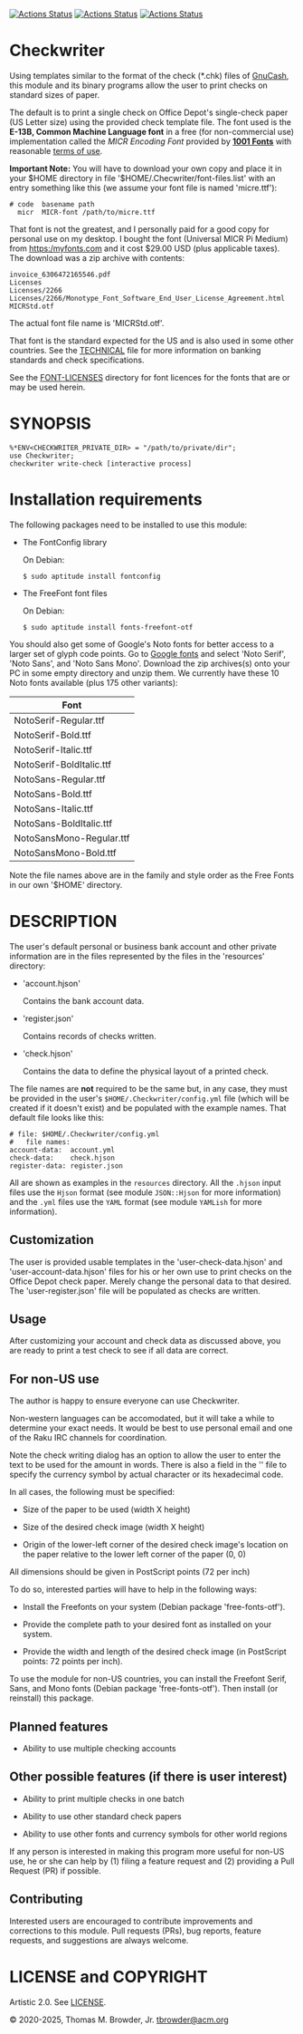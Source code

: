 [![Actions Status](https://github.com/tbrowder/Checkwriter/actions/workflows/linux.yml/badge.svg)](https://github.com/tbrowder/Checkwriter/actions) [![Actions Status](https://github.com/tbrowder/Checkwriter/actions/workflows/macos.yml/badge.svg)](https://github.com/tbrowder/Checkwriter/actions) [![Actions Status](https://github.com/tbrowder/Checkwriter/actions/workflows/windows-spec.yml/badge.svg)](https://github.com/tbrowder/Checkwriter/actions)

Checkwriter
===========

Using templates similar to the format of the check (*.chk) files of [GnuCash](https://gnucash.org), this module and its binary programs allow the user to print checks on standard sizes of paper.

The default is to print a single check on Office Depot's single-check paper (US Letter size) using the provided check template file. The font used is the **E-13B, Common Machine Language font** in a free (for non-commercial use) implementation called the *MICR Encoding Font* provided by **[1001 Fonts](https://www.1001fonts.com/micr-encoding-font.html#styles)** with reasonable [terms of use](https://www.1001fonts.com/licenses/general-font-usage-terms.html).

**Important Note:** You will have to download your own copy and place it in your \$HOME directory in file '$HOME/.Checwriter/font-files.list' with an entry something like this (we assume your font file is named 'micre.ttf'):

    # code  basename path
      micr  MICR-font /path/to/micre.ttf

That font is not the greatest, and I personally paid for a good copy for personal use on my desktop. I bought the font (Universal MICR Pi Medium) from [https:/myfonts.com](https:/myfonts.com) and it cost \$29.00 USD (plus applicable taxes). The download was a zip archive with contents:

    invoice_6306472165546.pdf
    Licenses
    Licenses/2266
    Licenses/2266/Monotype_Font_Software_End_User_License_Agreement.html
    MICRStd.otf

The actual font file name is 'MICRStd.otf'.

That font is the standard expected for the US and is also used in some other countries. See the [TECHNICAL](./TECHNICAL.md) file for more information on banking standards and check specifications.

See the [FONT-LICENSES](./FONT-LICENSES) directory for font licences for the fonts that are or may be used herein.

SYNOPSIS
========



    %*ENV<CHECKWRITER_PRIVATE_DIR> = "/path/to/private/dir";
    use Checkwriter;
    checkwriter write-check [interactive process]

Installation requirements
=========================

The following packages need to be installed to use this module:

  * The FontConfig library

    On Debian:

        $ sudo aptitude install fontconfig

  * The FreeFont font files

    On Debian:

        $ sudo aptitude install fonts-freefont-otf

You should also get some of Google's Noto fonts for better access to a larger set of glyph code points. Go to [Google fonts](https://fonts.google.com) and select 'Noto Serif', 'Noto Sans', and 'Noto Sans Mono'. Download the zip archives(s) onto your PC in some empty directory and unzip them. We currently have these 10 Noto fonts available (plus 175 other variants):

<table class="pod-table">
<thead><tr>
<th>Font</th>
</tr></thead>
<tbody>
<tr> <td>NotoSerif-Regular.ttf</td> </tr> <tr> <td>NotoSerif-Bold.ttf</td> </tr> <tr> <td>NotoSerif-Italic.ttf</td> </tr> <tr> <td>NotoSerif-BoldItalic.ttf</td> </tr> <tr> <td>NotoSans-Regular.ttf</td> </tr> <tr> <td>NotoSans-Bold.ttf</td> </tr> <tr> <td>NotoSans-Italic.ttf</td> </tr> <tr> <td>NotoSans-BoldItalic.ttf</td> </tr> <tr> <td>NotoSansMono-Regular.ttf</td> </tr> <tr> <td>NotoSansMono-Bold.ttf</td> </tr>
</tbody>
</table>

Note the file names above are in the family and style order as the Free Fonts in our own '$HOME' directory.

DESCRIPTION
===========



The user's default personal or business bank account and other private information are in the files represented by the files in the 'resources' directory:

  * 'account.hjson'

    Contains the bank account data.

  * 'register.json'

    Contains records of checks written.

  * 'check.hjson'

    Contains the data to define the physical layout of a printed check.

The file names are **not** required to be the same but, in any case, they must be provided in the user's `$HOME/.Checkwriter/config.yml` file (which will be created if it doesn't exist) and be populated with the example names. That default file looks like this:

    # file: $HOME/.Checkwriter/config.yml
    #   file names:
    account-data:  account.yml
    check-data:    check.hjson
    register-data: register.json

All are shown as examples in the `resources` directory. All the `.hjson` input files use the `Hjson` format (see module `JSON::Hjson` for more information) and the `.yml` files use the `YAML` format (see module `YAMLish` for more information).

Customization
-------------

The user is provided usable templates in the 'user-check-data.hjson' and 'user-account-data.hjson' files for his or her own use to print checks on the Office Depot check paper. Merely change the personal data to that desired. The 'user-register.json' file will be populated as checks are written.

Usage
-----

After customizing your account and check data as discussed above, you are ready to print a test check to see if all data are correct.

For non-US use
--------------

The author is happy to ensure everyone can use Checkwriter.

Non-western languages can be accomodated, but it will take a while to determine your exact needs. It would be best to use personal email and one of the Raku IRC channels for coordination.

Note the check writing dialog has an option to allow the user to enter the text to be used for the amount in words. There is also a field in the '' file to specify the currency symbol by actual character or its hexadecimal code.

In all cases, the following must be specified:

  * Size of the paper to be used (width X height)

  * Size of the desired check image (width X height)

  * Origin of the lower-left corner of the desired check image's location on the paper relative to the lower left corner of the paper (0, 0)

All dimensions should be given in PostScript points (72 per inch)

To do so, interested parties will have to help in the following ways:

  * Install the Freefonts on your system (Debian package 'free-fonts-otf').

  * Provide the complete path to your desired font as installed on your system.

  * Provide the width and length of the desired check image (in PostScript points: 72 points per inch).

To use the module for non-US countries, you can install the Freefont Serif, Sans, and Mono fonts (Debian package 'free-fonts-otf'). Then install (or reinstall) this package.

Planned features
----------------

  * Ability to use multiple checking accounts

Other possible features (if there is user interest)
---------------------------------------------------

  * Ability to print multiple checks in one batch

  * Ability to use other standard check papers

  * Ability to use other fonts and currency symbols for other world regions

If any person is interested in making this program more useful for non-US use, he or she can help by (1) filing a feature request and (2) providing a Pull Request (PR) if possible.

Contributing
------------

Interested users are encouraged to contribute improvements and corrections to this module. Pull requests (PRs), bug reports, feature requests, and suggestions are always welcome.

LICENSE and COPYRIGHT
=====================

Artistic 2.0. See [LICENSE](./LICENSE).

© 2020-2025, Thomas M. Browder, Jr. <tbrowder@acm.org>

